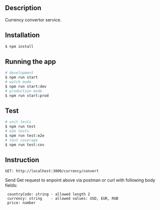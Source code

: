 ## Description

Currency convertor service.

## Installation

```bash
$ npm install
```

## Running the app

```bash
# development
$ npm run start
# watch mode
$ npm run start:dev
# production mode
$ npm run start:prod
```

## Test

```bash
# unit tests
$ npm run test
# e2e tests
$ npm run test:e2e
# test coverage
$ npm run test:cov
```

## Instruction
```
GET: http://localhost:3000/currency/convert
```

Send Get request to enpoint above via postman or curl with following body fields:

```
 countryCode: string - allowed length 2
 currency: string    - allowed values: USD, EUR, RUB
 price: number
```